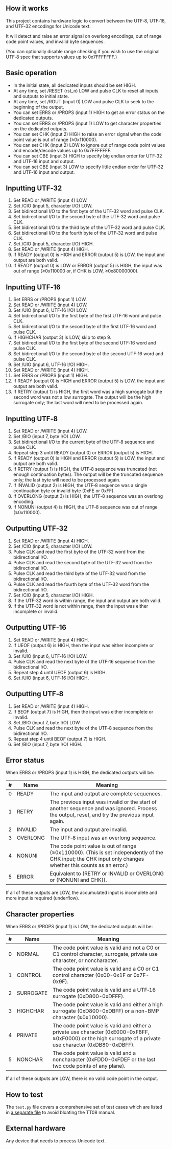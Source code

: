 ## How it works

This project contains hardware logic to convert between the UTF‑8, UTF‑16, and UTF‑32 encodings for Unicode text.

It will detect and raise an error signal on overlong encodings, out of range code point values, and invalid byte sequences.

(You can optionally disable range checking if you wish to use the original UTF‑8 spec that supports values up to 0x7FFFFFFF.)

## Basic operation
* In the initial state, all dedicated inputs should be set HIGH.
* At any time, set /RESET (rst_n) LOW and pulse CLK to reset all inputs and outputs to initial state.
* At any time, set /ROUT (input 0) LOW and pulse CLK to seek to the beginning of the output.
* You can set ERRS or /PROPS (input 1) HIGH to get an error status on the dedicated outputs.
* You can set ERRS or /PROPS (input 1) LOW to get character properties on the dedicated outputs.
* You can set CHK (input 2) HIGH to raise an error signal when the code point value is out of range (≥0x110000).
* You can set CHK (input 2) LOW to ignore out of range code point values and encode/decode values up to 0x7FFFFFFF.
* You can set CBE (input 3) HIGH to specify big endian order for UTF‑32 and UTF‑16 input and output.
* You can set CBE (input 3) LOW to specify little endian order for UTF‑32 and UTF‑16 input and output.

## Inputting UTF‑32
1. Set READ or /WRITE (input 4) LOW.
2. Set /CIO (input 5, character I/O) LOW.
3. Set bidirectional I/O to the first byte of the UTF‑32 word and pulse CLK.
4. Set bidirectional I/O to the second byte of the UTF‑32 word and pulse CLK.
5. Set bidirectional I/O to the third byte of the UTF‑32 word and pulse CLK.
6. Set bidirectional I/O to the fourth byte of the UTF‑32 word and pulse CLK.
7. Set /CIO (input 5, character I/O) HIGH.
8. Set READ or /WRITE (input 4) HIGH.
9. If READY (output 0) is HIGH and ERROR (output 5) is LOW, the input and output are both valid.
10. If READY (output 0) is LOW or ERROR (output 5) is HIGH, the input was out of range (≥0x110000 or, if CHK is LOW, ≥0x80000000).

## Inputting UTF‑16
1. Set ERRS or /PROPS (input 1) LOW.
2. Set READ or /WRITE (input 4) LOW.
3. Set /UIO (input 6, UTF‑16 I/O) LOW.
4. Set bidirectional I/O to the first byte of the first UTF‑16 word and pulse CLK.
5. Set bidirectional I/O to the second byte of the first UTF‑16 word and pulse CLK.
6. If HIGHCHAR (output 3) is LOW, skip to step 9.
7. Set bidirectional I/O to the first byte of the second UTF‑16 word and pulse CLK.
8. Set bidirectional I/O to the second byte of the second UTF‑16 word and pulse CLK.
9. Set /UIO (input 6, UTF‑16 I/O) HIGH.
10. Set READ or /WRITE (input 4) HIGH.
11. Set ERRS or /PROPS (input 1) HIGH.
12. If READY (output 0) is HIGH and ERROR (output 5) is LOW, the input and output are both valid.
13. If RETRY (output 1) is HIGH, the first word was a high surrogate but the second word was not a low surrogate. The output will be the high surrogate only; the last word will need to be processed again.

## Inputting UTF‑8
1. Set READ or /WRITE (input 4) LOW.
2. Set /BIO (input 7, byte I/O) LOW.
3. Set bidirectional I/O to the current byte of the UTF‑8 sequence and pulse CLK.
4. Repeat step 3 until READY (output 0) or ERROR (output 5) is HIGH.
5. If READY (output 0) is HIGH and ERROR (output 5) is LOW, the input and output are both valid.
6. If RETRY (output 1) is HIGH, the UTF‑8 sequence was truncated (not enough continuation bytes). The output will be the truncated sequence only; the last byte will need to be processed again.
7. If INVALID (output 2) is HIGH, the UTF‑8 sequence was a single continuation byte or invalid byte (0xFE or 0xFF).
8. If OVERLONG (output 3) is HIGH, the UTF‑8 sequence was an overlong encoding.
9. If NONUNI (output 4) is HIGH, the UTF‑8 sequence was out of range (≥0x110000).

## Outputting UTF‑32
1. Set READ or /WRITE (input 4) HIGH.
2. Set /CIO (input 5, character I/O) LOW.
3. Pulse CLK and read the first byte of the UTF‑32 word from the bidirectional I/O.
4. Pulse CLK and read the second byte of the UTF‑32 word from the bidirectional I/O.
5. Pulse CLK and read the third byte of the UTF‑32 word from the bidirectional I/O.
6. Pulse CLK and read the fourth byte of the UTF‑32 word from the bidirectional I/O.
7. Set /CIO (input 5, character I/O) HIGH.
8. If the UTF‑32 word is within range, the input and output are both valid.
9. If the UTF‑32 word is not within range, then the input was either incomplete or invalid.

## Outputting UTF‑16
1. Set READ or /WRITE (input 4) HIGH.
2. If UEOF (output 6) is HIGH, then the input was either incomplete or invalid.
3. Set /UIO (input 6, UTF‑16 I/O) LOW.
4. Pulse CLK and read the next byte of the UTF‑16 sequence from the bidirectional I/O.
5. Repeat step 4 until UEOF (output 6) is HIGH.
6. Set /UIO (input 6, UTF‑16 I/O) HIGH.

## Outputting UTF‑8
1. Set READ or /WRITE (input 4) HIGH.
2. If BEOF (output 7) is HIGH, then the input was either incomplete or invalid.
3. Set /BIO (input 7, byte I/O) LOW.
4. Pulse CLK and read the next byte of the UTF‑8 sequence from the bidirectional I/O.
5. Repeat step 4 until BEOF (output 7) is HIGH.
6. Set /BIO (input 7, byte I/O) HIGH.

## Error status

When ERRS or /PROPS (input 1) is HIGH, the dedicated outputs will be:

| # | Name      | Meaning   |
| - | --------- | --------- |
| 0 | READY     | The input and output are complete sequences.
| 1 | RETRY     | The previous input was invalid or the start of another sequence and was ignored. Process the output, reset, and try the previous input again.
| 2 | INVALID   | The input and output are invalid.
| 3 | OVERLONG  | The UTF‑8 input was an overlong sequence.
| 4 | NONUNI    | The code point value is out of range (≥0x110000). (This is set independently of the CHK input; the CHK input only changes whether this counts as an error.)
| 5 | ERROR     | Equivalent to (RETRY or INVALID or OVERLONG or (NONUNI and CHK)).

If all of these outputs are LOW, the accumulated input is incomplete and more input is required (underflow).

## Character properties

When ERRS or /PROPS (input 1) is LOW, the dedicated outputs will be:

| # | Name      | Meaning   |
| - | --------- | --------- |
| 0 | NORMAL    | The code point value is valid and not a C0 or C1 control character, surrogate, private use character, or noncharacter.
| 1 | CONTROL   | The code point value is valid and a C0 or C1 control character (0x00-0x1F or 0x7F-0x9F).
| 2 | SURROGATE | The code point value is valid and a UTF‑16 surrogate (0xD800-0xDFFF).
| 3 | HIGHCHAR  | The code point value is valid and either a high surrogate (0xD800-0xDBFF) or a non-BMP character (≥0x10000).
| 4 | PRIVATE   | The code point value is valid and either a private use character (0xE000-0xF8FF, ≥0xF0000) or the high surrogate of a private use character (0xDB80-0xDBFF).
| 5 | NONCHAR   | The code point value is valid and a noncharacter (0xFDD0-0xFDEF or the last two code points of any plane).

If all of these outputs are LOW, there is no valid code point in the output.

## How to test

The `test.py` file covers a comprehensive set of test cases which are listed in [a separate file](test_cases.md) to avoid bloating the TT08 manual.

## External hardware

Any device that needs to process Unicode text.
